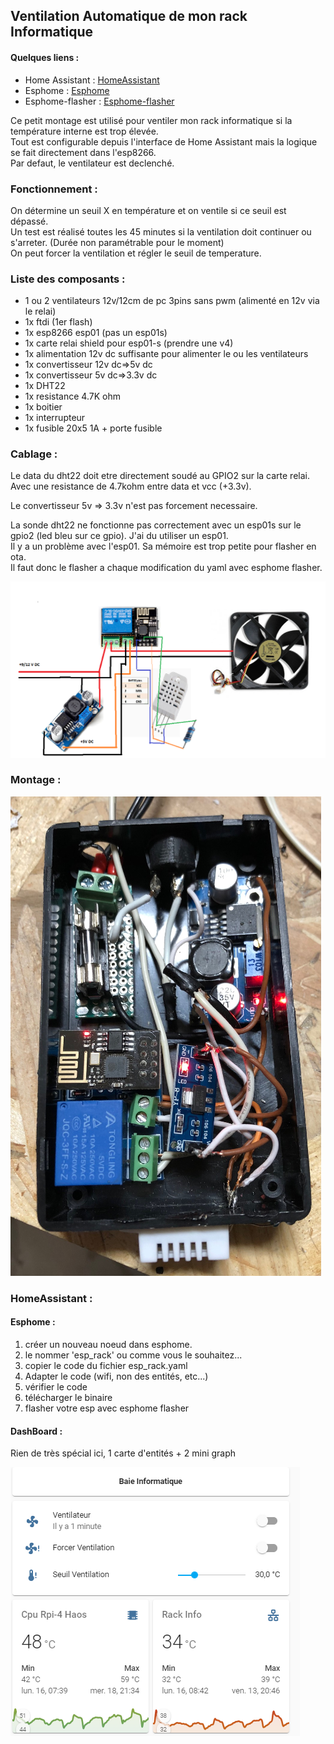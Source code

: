 ## Ventilation Automatique de mon rack Informatique

#### Quelques liens :
- Home Assistant : [HomeAssistant](https://www.home-assistant.io/) 
- Esphome : [Esphome](https://esphome.io/index.html) 
- Esphome-flasher : [Esphome-flasher](https://github.com/esphome/esphome-flasher/releases)

Ce petit montage est utilisé pour ventiler mon rack informatique si la température interne est trop élevée.    
Tout est configurable depuis l'interface de Home Assistant mais la logique se fait directement dans l'esp8266.   
Par defaut, le ventilateur est declenché.

### Fonctionnement :

On détermine un seuil X en température et on ventile si ce seuil est dépassé.   
Un test est réalisé toutes les 45 minutes si la ventilation doit continuer ou s'arreter. (Durée non paramétrable pour le moment)  
On peut forcer la ventilation et régler le seuil de temperature.

### Liste des composants :

- 1 ou 2 ventilateurs 12v/12cm de pc 3pins sans pwm (alimenté en 12v via le relai)
- 1x ftdi (1er flash)
- 1x esp8266 esp01 (pas un esp01s)
- 1x carte relai shield pour esp01-s (prendre une v4)
- 1x alimentation 12v dc suffisante pour alimenter le ou les ventilateurs
- 1x convertisseur 12v dc=>5v dc
- 1x convertisseur 5v dc=>3.3v dc 
- 1x DHT22
- 1x resistance 4.7K ohm
- 1x boitier
- 1x interrupteur
- 1x fusible 20x5 1A + porte fusible

### Cablage :

Le data du dht22 doit etre directement soudé au GPIO2 sur la carte relai.  
Avec une resistance de 4.7kohm entre data et vcc (+3.3v).   

Le convertisseur 5v => 3.3v n'est pas forcement necessaire.    

La sonde dht22 ne fonctionne pas correctement avec un esp01s sur le gpio2 (led bleu sur ce gpio).
J'ai du utiliser un esp01.   
Il y a un problème avec l'esp01. Sa mémoire est trop petite pour flasher en ota.  
Il faut donc le flasher a chaque modification du yaml avec esphome flasher.  

![links](https://github.com/NicoDupont/esp_ventilation_rack_info/blob/main/img/shema.png?raw=true)

### Montage :

![links](https://github.com/NicoDupont/esp_ventilation_rack_info/blob/main/img/boitier.png?raw=true)


### HomeAssistant :

#### Esphome :

1. créer un nouveau noeud dans esphome.  
2. le nommer 'esp_rack' ou comme vous le souhaitez... 
3. copier le code du fichier esp_rack.yaml  
4. Adapter le code (wifi, non des entités, etc...)
6. vérifier le code  
7. télécharger le binaire  
8. flasher votre esp avec esphome flasher  

#### DashBoard :

Rien de très spécial ici, 1 carte d'entités  + 2 mini graph

![links](https://github.com/NicoDupont/esp_ventilation_rack_info/blob/main/img/dashboardha.png?raw=true)
    






